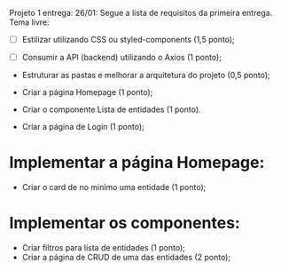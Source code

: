 Projeto 1 entrega: 26/01:
Segue a lista de requisitos da primeira entrega. Tema livre:

- [ ] Estilizar utilizando CSS ou styled-components (1,5 ponto);

-[ ] Consumir a API (backend) utilizando o Axios (1 ponto);

- Estruturar as pastas e melhorar a arquitetura do projeto (0,5 ponto);

- Criar a página Homepage (1 ponto);

- Criar o componente Lista de entidades (1 ponto).

- Criar a página de Login (1 ponto);

# Implementar a página Homepage:

- Criar o card de no minimo uma entidade (1 ponto);

# Implementar os componentes:

- Criar filtros para lista de entidades (1 ponto);
- Criar a página de CRUD de uma das entidades (2 ponto);
